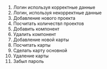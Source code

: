 1. Логин используя корректные данные
2. Логин, используя некорректные данные
3. Добавление нового проекта
4. Посчитать количествл проектов
5. Добавить компонент
6. Удалить компонент
7. Добавление новой карты
8. Посчитать карты
9. Сделать карту основной
10. Удаление карты
11. Забыл пароль
